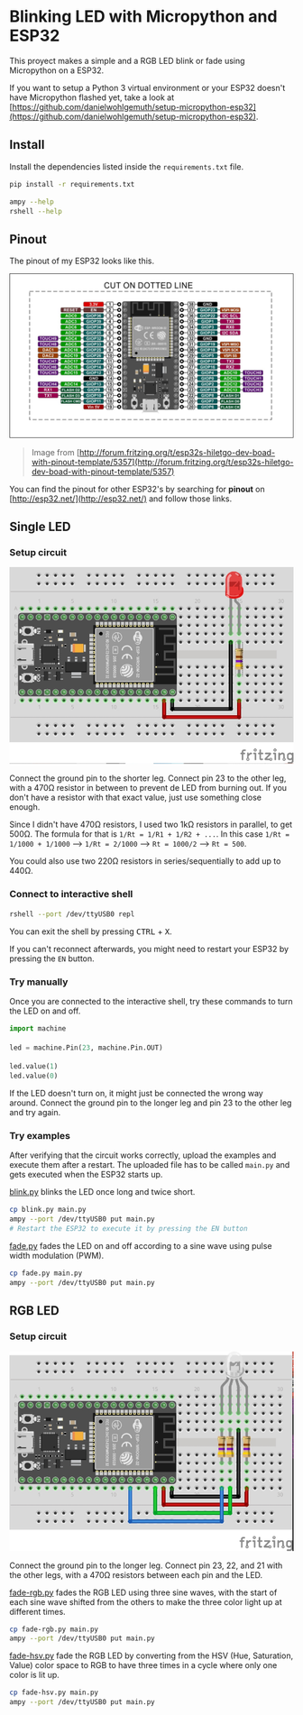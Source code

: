 # Blinking LED with Micropython and ESP32

This proyect makes a simple and a RGB LED blink or fade using Micropython on a ESP32.

If you want to setup a Python 3 virtual environment or your ESP32 doesn't have Micropython flashed yet, take a look at
[https://github.com/danielwohlgemuth/setup-micropython-esp32](https://github.com/danielwohlgemuth/setup-micropython-esp32).

## Install

Install the dependencies listed inside the `requirements.txt` file.

```bash
pip install -r requirements.txt
```

```bash
ampy --help
rshell --help
```

## Pinout

The pinout of my ESP32 looks like this.

![ESP32 Pinout](images/ESP32_pinout.jpg)

> Image from [http://forum.fritzing.org/t/esp32s-hiletgo-dev-boad-with-pinout-template/5357](http://forum.fritzing.org/t/esp32s-hiletgo-dev-boad-with-pinout-template/5357)

You can find the pinout for other ESP32's by searching for **pinout**
on [http://esp32.net/](http://esp32.net/) and follow those links.

## Single LED

### Setup circuit

![Single LED](images/LED_circuit.jpg)

Connect the ground pin to the shorter leg.
Connect pin 23 to the other leg, with a 470Ω resistor in between
to prevent de LED from burning out. If you don't have a resistor with that exact value, just use something close enough.

Since I didn't have 470Ω resistors, I used two 1kΩ resistors in parallel,
to get 500Ω. The formula for that is `1/Rt = 1/R1 + 1/R2 + ...`.
In this case `1/Rt = 1/1000 + 1/1000` --> `1/Rt = 2/1000` -->
`Rt = 1000/2` --> `Rt = 500`.

You could also use two 220Ω resistors in series/sequentially to add up to 440Ω.

### Connect to interactive shell

```bash
rshell --port /dev/ttyUSB0 repl
```

You can exit the shell by pressing <kbd>CTRL</kbd> + <kbd>X</kbd>.

If you can't reconnect afterwards, you might need to restart your ESP32
by pressing the `EN` button.

### Try manually

Once you are connected to the interactive shell,
try these commands to turn the LED on and off.

```python
import machine

led = machine.Pin(23, machine.Pin.OUT)

led.value(1)
led.value(0)
```

If the LED doesn't turn on, it might just be connected the wrong way around.
Connect the ground pin to the longer leg and pin 23 to the other leg
and try again.

### Try examples

After verifying that the circuit works correctly,
upload the examples and execute them after a restart.
The uploaded file has to be called `main.py`
and gets executed when the ESP32 starts up.

[blink.py](blink.py) blinks the LED once long and twice short.

```bash
cp blink.py main.py
ampy --port /dev/ttyUSB0 put main.py
# Restart the ESP32 to execute it by pressing the EN button
```

[fade.py](fade.py) fades the LED on and off
according to a sine wave using pulse width modulation (PWM).

```bash
cp fade.py main.py
ampy --port /dev/ttyUSB0 put main.py
```

## RGB LED

### Setup circuit

![RGB LED](images/RGB_circuit.jpg)

Connect the ground pin to the longer leg.
Connect pin 23, 22, and 21 with the other legs,
with a 470Ω resistors between each pin and the LED.

[fade-rgb.py](fade-rgb.py) fades the RGB LED using three sine waves,
with the start of each sine wave shifted from the others
to make the three color light up at different times.

```bash
cp fade-rgb.py main.py
ampy --port /dev/ttyUSB0 put main.py
```

[fade-hsv.py](fade-hsv.py) fade the RGB LED by converting
from the HSV (Hue, Saturation, Value) color space to RGB
to have three times in a cycle where only one color is lit up.

```bash
cp fade-hsv.py main.py
ampy --port /dev/ttyUSB0 put main.py
```
